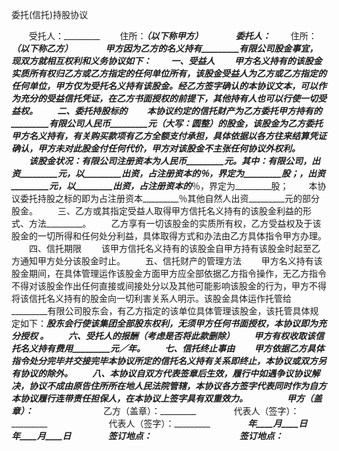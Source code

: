 
 


  委托(信托)持股协议




　　受托人：_________
　　住所：_________（以下称甲方）　　
　　委托人：_________
　　住所：_________（以下称乙方）　　
　　甲方因为乙方的名义持有_________有限公司股金事宜，现双方就相互权利和义务协议如下：
　　一、受益人
　　甲方名义持有的该股金实质所有权归乙方或乙方指定的任何单位所有，该股金受益人为乙方或乙方指定的任何单位，甲方仅为受托名义持有该股金。经乙方签字确认的本协议文本，可以作为充分的受益信托凭证，在乙方书面授权的前提下，其他持有人也可以行使一切受益权。
　　二、委托持股标的
　　本协议约定的信托财产为乙方委托甲方持有的_________有限公司人民币_________元（大写：_________圆整）的股金，该股金为乙方委托甲方名义持有，有关购买款项有乙方全额支付承担，具体依据以各方往来结算凭证确认，甲方未对此股金付任何代价，甲方对该股金不主张任何协议外权利。
　　该股金状况：有限公司注册资本为人民币_________元。其中：_________有限公司，出资_________元，以_________出资，占注册资本的_________％，界定为_________股；_________，出资_________元，以_________出资，占注册资本的_________％，界定为_________股；
　　本协议委托持股之标的即为占注册资本_________％其他自然人出资_________元的部分股金。
　　三、乙方或其指定受益人取得甲方信托名义持有的该股金利益的形式、方法_________。
　　乙方享有一切该股金的实质所有权，乙方受益权及于该股金的一切所得和任何处分利益，具体取得方式和办法由乙方具体指令甲方办理。
　　四、信托期限
　　该甲方信托名义持有的该股金自甲方持有该股金时起至乙方通知甲方处分该股金时止。
　　五、信托财产的管理方法
　　甲方名义持有该股金期间，在具体管理运作该股金方面甲方应全部依据乙方指令操作，无乙方指令不得对该股金作出任何直接或间接处分以及其他可能影响该股金的行为，甲方不得将该信托名义持有的股金向一切利害关系人明示。该股金具体运作托管给_________有限公司股东会，有乙方指定的该单位具体管理该股金，该托管具体规定如下：_________股东会行使该集团全部股东权利，无须甲方任何书面授权，本协议即为充分授权 。
　　六、受托人的报酬（考虑是否将此款删除）
　　甲方有权收取该信托名义持有费用_________元／年。
　　七、信托终止事由
　　甲方依据乙方具体指令处分完毕并交接完毕本协议所定的信托名义持有关系即终止，本协议或双方另有协议的除外。
　　八、本协议自双方代表签章后生效，履行中如遇争议协议解决，协议不成由原告住所所在地人民法院管辖，本协议各方签字代表同时作为自方本协议履行连带责任担保人，在本协议上签字具有双重效力。
　　
　　甲方（盖章）：_________　　　　　　　　乙方（盖章）：_________　　
　　代表人（签字）：_________　　　　　　　代表人（签字）：_________　　
　　_________年____月____日　　　　　　　　_________年____月____日　　
　　签订地点：_________　　　　　　　　　　签订地点：_________
 


 

 
 
 
 
 
  


  
 

  


  


  
 
 
 
 

